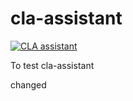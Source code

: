 # cla-assistant

<a href="https://cla-assistant.io/safeamiiir/cla-assistant"><img src="https://cla-assistant.io/readme/badge/safeamiiir/cla-assistant" alt="CLA assistant" /></a>


To test cla-assistant 

changed
